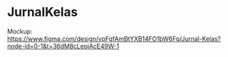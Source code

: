 # JurnalKelas

Mockup: https://www.figma.com/design/vpFgfAmBtYXB14FO1bW6Fg/Jurnal-Kelas?node-id=0-1&t=36dM8cLepiAcE49W-1
